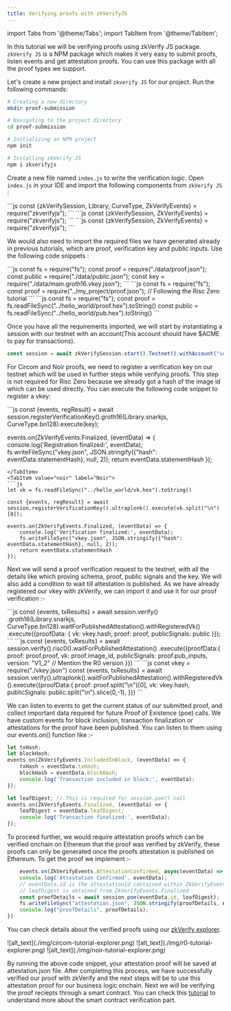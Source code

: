 ```yaml
---
title: Verifying proofs with zkVerifyJS
---
```


import Tabs from '@theme/Tabs';
import TabItem from '@theme/TabItem';



In this tutorial we will be verifying proofs using zkVerify JS package. ```zkVerify JS``` is a NPM package which makes it very easy to submit proofs, listen events and get attestation proofs. You can use this package with all the proof types we support.

Let's create a new project and install ```zkverify JS``` for our project. Run the following commands:
```bash
# Creating a new directory
mkdir proof-submission

# Navigating to the project directory
cd proof-submission

# Initializing an NPM project
npm init

# Installing zkVerify JS
npm i zkverifyjs
```

Create a new file named ```index.js``` to write the verification logic. Open ```index.js``` in your IDE and import the following components from ```zkVerify JS``` :

<Tabs groupId="import">
<TabItem value="circom" label="Circom">
```js
const {zkVerifySession, Library, CurveType, ZkVerifyEvents} = require("zkverifyjs");
```
</TabItem>
<TabItem value="r0" label="Risc Zero">
```js
const {zkVerifySession, ZkVerifyEvents} = require("zkverifyjs");
```
</TabItem>
<TabItem value="noir" label="Noir">
```js
const {zkVerifySession, ZkVerifyEvents} = require("zkverifyjs");
```
</TabItem>
</Tabs>

We would also need to import the required files we have generated already in previous tutorials, which are proof, verification key and public inputs. Use the following code snippets :

<Tabs groupId="import-files">
<TabItem value="circom" label="Circom">
```js
const fs = require("fs");
const proof = require("./data/proof.json");
const public = require("./data/public.json");
const key = require("./data/main.groth16.vkey.json");
```
</TabItem>
<TabItem value="r0" label="Risc Zero">
```js
const fs = require("fs");
const proof = require("../my_project/proof.json"); // Following the Risc Zero tutorial
```
</TabItem>
<TabItem value="noir" label="Noir">
```js
const fs = require("fs");
const proof = fs.readFileSync("../hello_world/proof.hex").toString()
const public = fs.readFileSync("../hello_world/pub.hex").toString()
```
</TabItem>
</Tabs>

Once you have all the requirements imported, we will start by instantiating a session with our testnet with an account(This account should have $ACME to pay for transactions). 
```js
const session = await zkVerifySession.start().Testnet().withAccount("seed-phrase")
```

For Circom and Noir proofs, we need to register a verification key on our testnet which will be used in further steps while verifying proofs. This step is not required for Risc Zero because we already got a hash of the image id which can be used directly. You can execute the following code snippet to register a vkey:

<Tabs groupId="register-vkey">
<TabItem value="circom" label="Circom">
```js
const {events, regResult} = await session.registerVerificationKey().groth16(Library.snarkjs, CurveType.bn128).execute(key);

events.on(ZkVerifyEvents.Finalized, (eventData) => {
    console.log('Registration finalized:', eventData);
    fs.writeFileSync("vkey.json", JSON.stringify({"hash": eventData.statementHash}, null, 2));
    return eventData.statementHash
});

```
</TabItem>
<TabItem value="noir" label="Noir">
```js
let vk = fs.readFileSync("../hello_world/vk.hex").toString()

const {events, regResult} = await session.registerVerificationKey().ultraplonk().execute(vk.split("\n")[0]);

events.on(ZkVerifyEvents.Finalized, (eventData) => {
    console.log('Verification finalized:', eventData);
    fs.writeFileSync("vkey.json", JSON.stringify({"hash": eventData.statementHash}, null, 2));
    return eventData.statementHash
});

```
</TabItem>
</Tabs>


Next we will send a proof verification request to the testnet, with all the details like which proving schema, proof, public signals and the key. We will also add a condition to wait till attestation is published. As we have already registered our vkey with zkVerify, we can import it and use it for our proof verification :- 

<Tabs groupId="proof-verification">
<TabItem value="circom" label="Circom">
```js
const {events, txResults} = await session.verify()
.groth16(Library.snarkjs, CurveType.bn128).waitForPublishedAttestation().withRegisteredVk()
.execute({proofData: {
    vk: vkey.hash,
    proof: proof,
    publicSignals: public
}});
```
</TabItem>
<TabItem value="r0" label="Risc Zero">
```js
const {events, txResults} = await session.verify().risc0().waitForPublishedAttestation()
.execute({proofData:{
    proof: proof.proof,
    vk: proof.image_id,
    publicSignals: proof.pub_inputs,
    version: "V1_2" // Mention the R0 version
}})
```
</TabItem>
<TabItem value="noir" label="Noir">
```js
const vkey = require("./vkey.json")
const {events, txResults} = await session.verify().ultraplonk().waitForPublishedAttestation().withRegisteredVk().execute({proofData:{
    proof: proof.split("\n")[0],
    vk: vkey.hash,
    publicSignals: public.split("\n").slice(0,-1),
}})
```
</TabItem>
</Tabs>

We can listen to events to get the current status of our submitted proof, and collect important data required for future Proof of Existence (poe) calls. We have custom events for block inclusion, transaction finalization or attestations for the proof have been published. You can listen to them using our events.on() function like :- 
```js
let txHash;
let blockHash;
events.on(ZkVerifyEvents.IncludedInBlock, (eventData) => {
    txHash = eventData.txHash;
    blockHash = eventData.blockHash;
    console.log('Transaction included in block:', eventData);
});

let leafDigest; // This is required for session.poe() call
events.on(ZkVerifyEvents.Finalized, (eventData) => {
    leafDigest = eventData.leafDigest;
    console.log('Transaction finalized:', eventData);
});
```

To proceed further, we would require attestation proofs which can be verified onchain on Ethereum that the proof was verified by zkVerify, these proofs can only be generated once the proofs attestation is published on Ethereum. To get the proof we implement :- 

```js
    events.on(ZkVerifyEvents.AttestationConfirmed, async(eventData) => {
    console.log('Attestation Confirmed', eventData);
    // eventData.id is the attestationId contained within ZkVerifyEvents.AttestationConfirmed
    // leafDigest is obtained from ZkVerifyEvents.Finalized
    const proofDetails = await session.poe(eventData.id, leafDigest);
    fs.writeFileSync("attestation.json", JSON.stringify(proofDetails, null, 2));
    console.log("proofDetails", proofDetails);
})
```

You can check details about the verified proofs using our [zkVerify explorer](https://zkverify-explorer.zkverify.io/).

<Tabs groupId="explorer">
<TabItem value="circom" label="Circom">
![alt_text](./img/circom-tutorial-explorer.png)
</TabItem>
<TabItem value="r0" label="Risc Zero">
![alt_text](./img/r0-tutorial-explorer.png)
</TabItem>
<TabItem value="noir" label="Noir">
![alt_text](./img/noir-tutorial-explorer.png)
</TabItem>
</Tabs>

By running the above code snippet, your attestation proof will be saved at attestation.json file. After completing this process, we have successfully verified our proof with zkVerify and the next steps will be to use this attestation proof for our business logic onchain. Next we will be verifying the proof reciepts through a smart contract. You can check this [tutorial](./05-smart-contract.md) to understand more about the smart contract verification part.